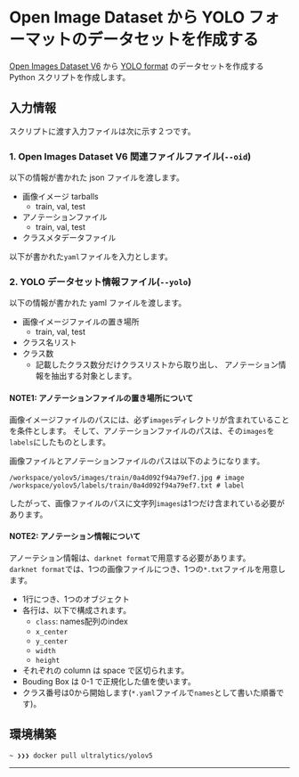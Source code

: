 # Open Image Dataset から YOLO フォーマットのデータセットを作成する

[Open Images Dataset V6][] から [YOLO format][] 
のデータセットを作成する Python スクリプトを作成します。

## 入力情報

スクリプトに渡す入力ファイルは次に示す２つです。

### 1. Open Images Dataset V6 関連ファイルファイル(`--oid`)

以下の情報が書かれた json ファイルを渡します。

* 画像イメージ tarballs
    - train, val, test
* アノテーションファイル
    - train, val, test
* クラスメタデータファイル

以下が書かれた`yaml`ファイルを入力とします。

### 2. YOLO データセット情報ファイル(`--yolo`)

以下の情報が書かれた yaml ファイルを渡します。

* 画像イメージファイルの置き場所
    - train, val, test
* クラス名リスト
* クラス数
    - 記載したクラス数分だけクラスリストから取り出し、
        アノテーション情報を抽出する対象とします。

#### NOTE1: アノテーションファイルの置き場所について

画像イメージファイルのパスには、必ず`images`ディレクトリが含まれていることを条件とします。
そして、アノテーションファイルのパスは、その`images`を`labels`にしたものとします。

画像ファイルとアノテーションファイルのパスは以下のようになります。

```
/workspace/yolov5/images/train/0a4d092f94a79ef7.jpg # image
/workspace/yolov5/labels/train/0a4d092f94a79ef7.txt # label
```

したがって、画像ファイルのパスに文字列`images`は1つだけ含まれている必要があります。

#### NOTE2: アノテーション情報について

アノーテション情報は、`darknet format`で用意する必要があります。  
`darknet format`では、1つの画像ファイルにつき、1つの`*.txt`ファイルを用意します。
* 1行につき、1つのオブジェクト
* 各行は、以下で構成されます。
    - `class`: names配列のindex
    - `x_center`
    - `y_center`
    - `width`
    - `height`
* それぞれの column は space で区切られます。
* Bouding Box は 0-1 で正規化した値を使います。
* クラス番号は0から開始します(`*.yaml`ファイルで`names`として書いた順番です)。

## 環境構築

```bash
~ ❯❯❯ docker pull ultralytics/yolov5
```

- - -
[Open Images Dataset V6]: https://storage.googleapis.com/openimages/web/index.html
[YOLO format]: https://github.com/AlexeyAB/Yolo_mark/issues/60#issuecomment-401854885
